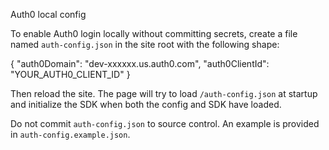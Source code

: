 Auth0 local config

To enable Auth0 login locally without committing secrets, create a file named `auth-config.json` in the site root with the following shape:

{
  "auth0Domain": "dev-xxxxxx.us.auth0.com",
  "auth0ClientId": "YOUR_AUTH0_CLIENT_ID"
}

Then reload the site. The page will try to load `/auth-config.json` at startup and initialize the SDK when both the config and SDK have loaded.

Do not commit `auth-config.json` to source control. An example is provided in `auth-config.example.json`.

